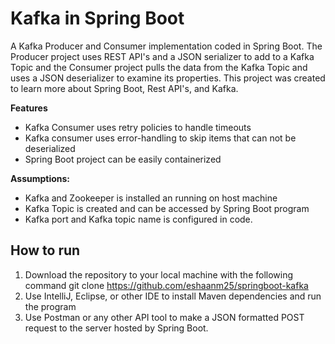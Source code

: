 # Kafka in Spring Boot 
A Kafka Producer and Consumer implementation coded in Spring Boot. The Producer project uses REST API's and a JSON serializer to add to a Kafka Topic and the Consumer project pulls the data from the Kafka Topic and uses a JSON deserializer to examine its properties. This project was created to learn more about Spring Boot, Rest API's, and Kafka.


**Features**

 - Kafka Consumer uses retry policies to handle timeouts
 - Kafka consumer uses error-handling to skip items that can not be deserialized
 - Spring Boot project can be easily containerized 


**Assumptions:**

 - Kafka and Zookeeper is installed an running on host machine
 - Kafka Topic is created and can be accessed by Spring Boot program 
 - Kafka port and Kafka topic name is configured in code. 


## How to run 

1. Download the repository to your local machine with the following command
    git clone https://github.com/eshaanm25/springboot-kafka
4. Use IntelliJ, Eclipse, or other IDE to install Maven dependencies and run the program
5. Use Postman or any other API tool to make a JSON formatted POST request to the server hosted by Spring Boot. 

